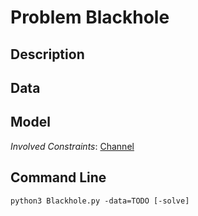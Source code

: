 # Problem Blackhole

## Description



## Data



## Model

*Involved Constraints*: [Channel](https://pycsp.org/documentation/constraints/Channel)


## Command Line

```shell
python3 Blackhole.py -data=TODO [-solve]
```


